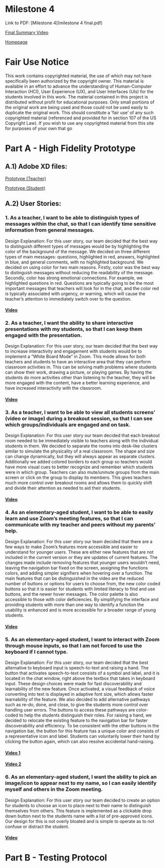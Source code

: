 # Milestone 4

Link to PDF: [Milestone 4](milestone 4 final.pdf)

[Final Summary Video]()

[Homepage](https://whmcdaniel.github.io)

# Fair Use Notice

This work contains copyrighted material, the use of which may not have specifically been authorized by the copyright owner. This material is available in an effort to advance the understanding of Human-Computer Interaction (HCI), User Experience (UX), and User Interfaces (UIs) for the students involved in this work. The material contained in this project is distributed without profit for educational purposes. Only small portions of the original work are being used and those could not be used easily to duplicate the original work.
This should constitute a ‘fair use’ of any such copyrighted material (referenced and provided for in section 107 of the US Copyright Law). If you wish to use any copyrighted material from this site for purposes of your own that go


# Part A - High Fidelity Prototype

## A.1) Adobe XD files:

[Prototype (Teacher)](https://drive.google.com/file/d/1O_ISelByG_tODwlV5KBEK7v523YkPD4X/view?usp=sharing)

[Prototype (Student)](https://drive.google.com/file/d/1QD377owbUF6XcNRrCE3se5TrrSl3Isu-/view?usp=sharing) 

## A.2) User Stories:

### 1. As a teacher, I want to be able to distinguish types of messages within the chat, so that I can identify time sensitive information from general messages. 

Design Explanation: For this user story, our team decided that the best way to distinguish different types of messages would be by highlighting the color of the background of the message. We decided on three different types of main messages: questions, highlighted in red, answers, highlighted in blue, and general comments, with no highlighted background. We decided on using color for two main reasons. Firstly, color was the best way to distinguish messages without reducing the readability of the message. Secondly, color has strong emotional connections. For example, we highlighted questions in red. Questions are typically going to be the most important messages that teachers will look for in the chat, and the color red is typically associated with urgency, or warning, which will cause the teacher’s attention to immediately switch over to the question.
#### [Video](https://youtu.be/luEq3odGdqQ) 

### 2. As a teacher, I want the ability to share interactive presentations with my students, so that I can keep them engaged with the presentation.

Design Explanation: For this user story, our team decided that the best way to increase interactivity and engagement with students would be to implement a “White Board Mode” in Zoom. This mode allows for both teachers and students to have an interactive area that they can perform classroom activities in. This can be solving math problems where students can show their work, drawing a picture, or playing games. By having the students do more activities other than listening to the teacher, they will be more engaged with the content, have a better learning experience, and have increased interactivity with the classroom.
#### [Video](https://youtu.be/yOAd6wBxSOY) 

### 3. As a teacher, I want to be able to view all students screens’ (video or image) during a breakout session, so that I can see which groups/individuals are engaged and on task.

Design Explanation:  For this user story our team decided that each breakout room needed to be immediately visible to teachers along with the individual students in them. We decided to separate the rooms into desk-like clusters similar to simulate the physicality of a real classroom. The shape and size can change dynamically, but they will always appear as separate clusters. Additionally we added colored borders to each group so teachers would have more visual cues to better recognize and remember which students were in which group. Teachers can also mute/unmute groups from the main screen or click on the group to display its members. This gives teachers much more control over breakout rooms and allows them to quickly shift and divide their attention as needed to aid their students.
#### [Video](https://youtu.be/kRWxyuvpWM0)

### 4. As an elementary-aged student, I want to be able to easily learn and use Zoom’s meeting features, so that I can communicate with my teacher and peers without my parents’ help.

Design Explanation:  For this user story our team decided that there are a few ways to make Zoom’s features more accessible and easier to understand for younger users.  These are either new features that are not included in the current version or they are updates of current features.  The changes made include removing features that younger users wouldn’t need, leaving the navigation bar fixed on the screen, assigning the functions colors, and adding simpler signifiers when hovering over a function.  The main features that can be distinguished in the video are the reduced number of buttons or options for users to choose from, the new color coded buttons so that it is easier for students with limited literacy to find and use buttons, and the newer hover messages. The color palette is also accessible to those with color deficiencies. By simplifying the interface and providing students with more than one way to identify a function the usability is enhanced and is more accessible for a broader range of young students.  
#### [Video](https://youtu.be/djMsSrEyLd0)

### 5. As an elementary-aged student, I want to interact with Zoom through mouse inputs, so that I am not forced to use the keyboard if I cannot type.

Design Explanation: For this user story, our team decided that the best alternative to keyboard input is speech-to-text and raising a hand. The button that activates speech-to-text consists of a symbol and label, and it is located in the chat window, right above the textbox that takes in keyboard input. These design choices were made for fast discoverability and learnability of the new feature. Once activated, a visual feedback of voice converting into text is displayed in adaptive font size, which allows faster learnability of the feature. We also decided to add alternative pathways such as re-do, done, and close, to give the students more control over handling user errors. The buttons to access these pathways are color-coded to help the students distinguish their roles. 
For raising a hand, we decided to relocate the existing feature to the navigation bar for faster discoverability and efficiency. To be consistent with the other buttons in the navigation bar, the button for this feature has a unique color and consists of a representative icon and label. Students can voluntarily lower their hand by clicking the button again, which can also resolve accidental hand-raising.
#### [Video 1](https://youtu.be/cbPHpUjrYMQ)  
#### [Video 2](https://youtu.be/qQSMzQmymAQ) 

### 6. As an elementary-aged student, I want the ability to pick an image/icon to appear next to my name, so I can easily identify myself and others in the Zoom meeting.

Design Explanation: For this user story our team decided to create an option for students to choose an icon to place next to their name to distinguish themselves from others. This feature is implemented as a clickable drop down button next to the students name with a list of pre-approved icons. Our design for this is not overly bloated and is simple to operate as to not confuse or distract the student. 
#### [Video](https://youtu.be/aS1Id1REv6Y)





# Part B - Testing Protocol

